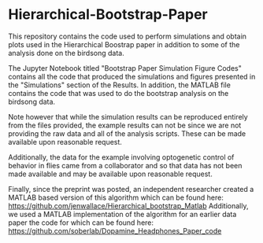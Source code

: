# Hierarchical-Bootstrap-Paper
This repository contains the code used to perform simulations and obtain plots used in the Hierarchical Boostrap paper in addition to some of the analysis done on the birdsong data.

The Jupyter Notebook titled "Bootstrap Paper Simulation Figure Codes" contains all the code that produced the simulations and figures presented in the "Simulations" section of the Results. In addition, the MATLAB file contains the code that was used to do the bootstrap analysis on the birdsong data.

Note however that while the simulation results can be reproduced entirely from the files provided, the example results can not be since we are not providing the raw data and all of the analysis scripts. These can be made available upon reasonable request.

Additionally, the data for the example involving optogenetic control of behavior in flies came from a collaborator and so that data has not been made available and may be available upon reasonable request.

Finally, since the preprint was posted, an independent researcher created a MATLAB based version of this algorithm which can be found here: https://github.com/jenwallace/Hierarchical_bootstrap_Matlab Additionally, we used a MATLAB implementation of the algorithm for an earlier data paper the code for which can be found here: https://github.com/soberlab/Dopamine_Headphones_Paper_code
